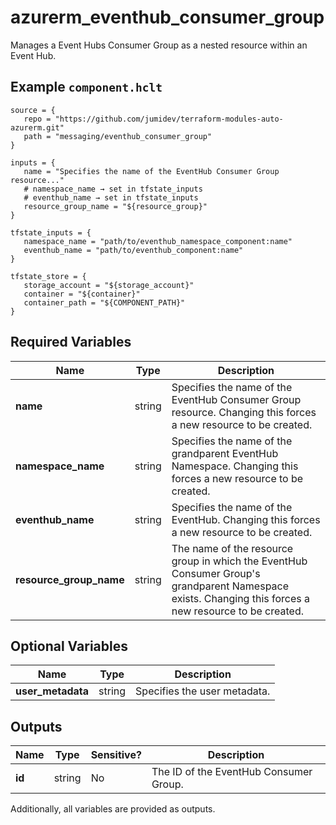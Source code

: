 # azurerm_eventhub_consumer_group

Manages a Event Hubs Consumer Group as a nested resource within an Event Hub.

## Example `component.hclt`

```hcl
source = {
   repo = "https://github.com/jumidev/terraform-modules-auto-azurerm.git"   
   path = "messaging/eventhub_consumer_group"   
}

inputs = {
   name = "Specifies the name of the EventHub Consumer Group resource..."   
   # namespace_name → set in tfstate_inputs
   # eventhub_name → set in tfstate_inputs
   resource_group_name = "${resource_group}"   
}

tfstate_inputs = {
   namespace_name = "path/to/eventhub_namespace_component:name"   
   eventhub_name = "path/to/eventhub_component:name"   
}

tfstate_store = {
   storage_account = "${storage_account}"   
   container = "${container}"   
   container_path = "${COMPONENT_PATH}"   
}

```

## Required Variables

| Name | Type |  Description |
| ---- | --------- |  ----------- |
| **name** | string |  Specifies the name of the EventHub Consumer Group resource. Changing this forces a new resource to be created. | 
| **namespace_name** | string |  Specifies the name of the grandparent EventHub Namespace. Changing this forces a new resource to be created. | 
| **eventhub_name** | string |  Specifies the name of the EventHub. Changing this forces a new resource to be created. | 
| **resource_group_name** | string |  The name of the resource group in which the EventHub Consumer Group's grandparent Namespace exists. Changing this forces a new resource to be created. | 

## Optional Variables

| Name | Type |  Description |
| ---- | --------- |  ----------- |
| **user_metadata** | string |  Specifies the user metadata. | 



## Outputs

| Name | Type | Sensitive? | Description |
| ---- | ---- | --------- | --------- |
| **id** | string | No  | The ID of the EventHub Consumer Group. | 

Additionally, all variables are provided as outputs.

